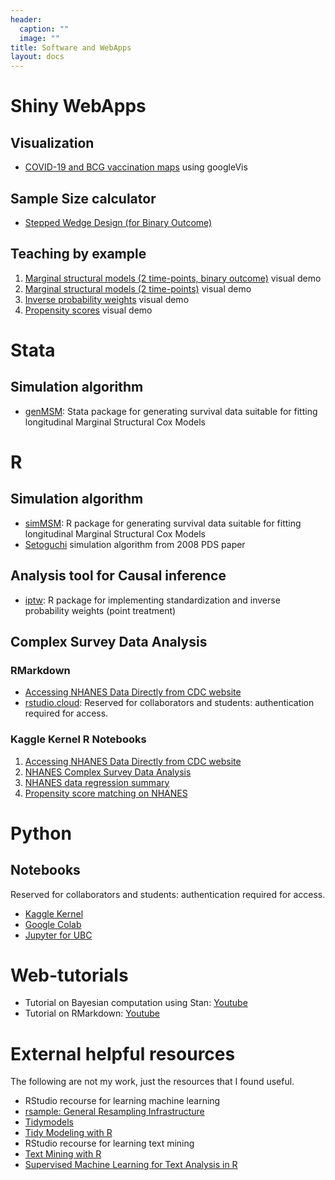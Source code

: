 ```yaml
---
header:
  caption: ""
  image: ""
title: Software and WebApps
layout: docs
---
```


# Shiny WebApps

## Visualization
-	[COVID-19 and BCG vaccination maps](https://ehsank.shinyapps.io/covid19/) using googleVis

## Sample Size calculator
-	[Stepped Wedge Design (for Binary Outcome)](https://ehsanx.shinyapps.io/project14/) 

## Teaching by example
1.	[Marginal structural models (2 time-points, binary outcome)](https://ehsanx.shinyapps.io/project3/) visual demo  
2.	[Marginal structural models (2 time-points)](https://ehsanx.shinyapps.io/project2/) visual demo
3.	[Inverse probability weights](https://ehsanx.shinyapps.io/project0/) visual demo
4.	[Propensity scores](https://ehsanx.shinyapps.io/project1/) visual demo


# Stata

## Simulation algorithm
-	[genMSM](https://github.com/ehsanx/genMSM): Stata package for generating survival data suitable for fitting longitudinal Marginal Structural Cox Models 

# R

## Simulation algorithm
-	[simMSM](https://github.com/ehsanx/simMSM): R package for generating survival data suitable for fitting longitudinal Marginal Structural Cox Models
- [Setoguchi](https://github.com/ehsanx/setoguchi) simulation algorithm from 2008 PDS paper

## Analysis tool for Causal inference
-	[iptw](https://github.com/ehsanx/iptw/): R package for implementing standardization and inverse probability weights (point treatment)

## Complex Survey Data Analysis

### RMarkdown
- [Accessing NHANES Data Directly from CDC website](https://drive.google.com/file/d/1ls01M4R9uxMazVY-oDdwN-IL4zRHihIr/view)
- [rstudio.cloud](https://login.rstudio.cloud/login): Reserved for collaborators and students: authentication required for access.

### Kaggle Kernel R Notebooks  

1. [Accessing NHANES Data Directly from CDC website](https://www.kaggle.com/wildscop/accessing-nhanes-data-directly-from-cdc-website)
2. [NHANES Complex Survey Data Analysis](https://www.kaggle.com/wildscop/nhanes-complex-survey-data-analysis)
3. [NHANES data regression summary](https://www.kaggle.com/wildscop/nhanes-data-regression-summary)
4. [Propensity score matching on NHANES](https://www.kaggle.com/wildscop/propensity-score-matching-on-nhanes)

# Python 

## Notebooks

Reserved for collaborators and students: authentication required for access. 

- [Kaggle Kernel](https://www.kaggle.com/wildscop) 
- [Google Colab](https://colab.research.google.com/notebooks/) 
- [Jupyter for UBC](https://ubc.syzygy.ca/) 

# Web-tutorials

- Tutorial on Bayesian computation using Stan: [Youtube](https://www.youtube.com/watch?v=tLprFqSWS1w)
- Tutorial on RMarkdown: [Youtube](https://www.youtube.com/watch?v=DWxDWyqWnX0)

# External helpful resources 

The following are not my work, just the resources that I found useful.

- RStudio recourse for learning machine learning
 - [rsample: General Resampling Infrastructure](https://cran.r-project.org/web/packages/rsample/index.html)
 - [Tidymodels](https://www.tidymodels.org/)
 - [Tidy Modeling with R](https://www.tmwr.org/)
- RStudio recourse for learning text mining
 - [Text Mining with R](https://www.tidytextmining.com/)
 - [Supervised Machine Learning for Text Analysis in R](https://smltar.com/)